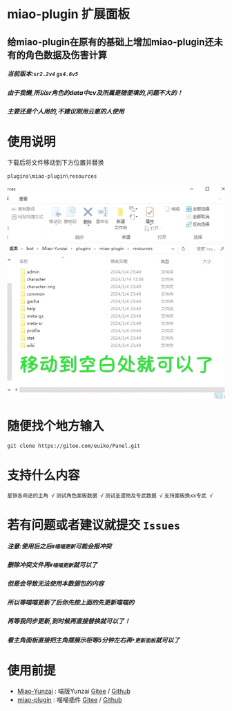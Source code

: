 # miao-plugin 扩展面板

## 给miao-plugin在原有的基础上增加miao-plugin还未有的角色数据及伤害计算
#####  _当前版本:`sr2.2v4` `gs4.6v5`_ 
##### 由于我懒,所以sr角色的data中cv及所属是随便填的,问题不大的！
##### 主要还是个人用的,不建议刚用云崽的人使用

#  **使用说明** 
下载后将文件移动到下方位置并替换
```
plugins\miao-plugin\resources
```
![输入图片说明](1000223543.jpg)
#  **随便找个地方输入** 
```
git clone https://gitee.com/euiko/Panel.git
```

#  **支持什么内容** 
`星铁各命途的主角 √`
`测试角色面板数据 √`
`测试圣遗物及专武数据 √`
`支持面板换xx专武 √`

# 若有问题或者建议就提交  `Issues` 
##### 注意:使用后之后`#喵喵更新`可能会报冲突
##### 删除冲突文件再`#喵喵更新`就可以了
##### 但是会导致无法使用本数据包的内容
##### 所以等喵喵更新了后你先按上面的先更新喵喵的
##### 再等我同步更新,到时候再直接替换就可以了！
##### 看主角面板直接把主角摆展示柜等5分钟左右再`*更新面板`就可以了

# 使用前提

* [Miao-Yunzai](https://github.com/yoimiya-kokomi/Miao-Yunzai) : 喵版Yunzai [Gitee](https://gitee.com/yoimiya-kokomi/Miao-Yunzai)
  / [Github](https://github.com/yoimiya-kokomi/Miao-Yunzai)
* [miao-plugin](https://github.com/yoimiya-kokomi/miao-plugin) : 喵喵插件 [Gitee](https://gitee.com/yoimiya-kokomi/miao-plugin)
  / [Github](https://github.com/yoimiya-kokomi/miao-plugin)